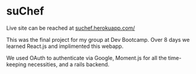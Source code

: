 # suChef

Live site can be reached at [suchef.herokuapp.com/](https://suchef.herokuapp.com/)

This was the final project for my group at Dev Bootcamp. Over 8 days we learned React.js and implimented this webapp.

We used OAuth to authenticate via Google, Moment.js for all the time-keeping necessities, and a rails backend.
